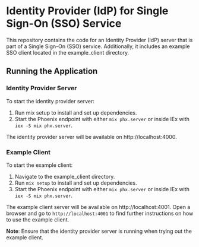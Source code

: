# Identity Provider (IdP) for Single Sign-On (SSO) Service

This repository contains the code for an Identity Provider (IdP) server that is part of a Single Sign-On (SSO) service. Additionally, it includes an example SSO client located in the example_client directory.

## Running the Application

### Identity Provider Server

To start the identity provider server:

1. Run mix setup to install and set up dependencies.
1. Start the Phoenix endpoint with either `mix phx.server` or inside IEx with `iex -S mix phx.server`.

The identity provider server will be available on http://localhost:4000.

### Example Client

To start the example client:

1. Navigate to the example_client directory.
1. Run `mix setup` to install and set up dependencies.
1. Start the Phoenix endpoint with either `mix phx.server` or inside IEx with `iex -S mix phx.server`.

The example client server will be available on http://localhost:4001. Open a browser and go to `http://localhost:4001` to find further instructions on how to use the example client.

**Note**: Ensure that the identity provider server is running when trying out the example client.
